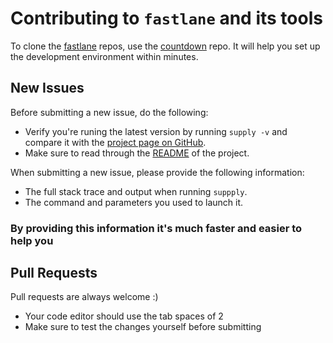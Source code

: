 # Contributing to `fastlane` and its tools

To clone the [fastlane](https://fastlane.tools) repos, use the [countdown](https://github.com/fastlane/countdown) repo. It will help you set up the development environment within minutes.

## New Issues

Before submitting a new issue, do the following:

- Verify you're runing the latest version by running `supply -v` and compare it with the [project page on GitHub](https://github.com/KrauseFx/supply).
- Make sure to read through the [README](https://github.com/KrauseFx/supply) of the project.


When submitting a new issue, please provide the following information:

- The full stack trace and output when running `suppply`.
- The command and parameters you used to launch it.

### By providing this information it's much faster and easier to help you


## Pull Requests

Pull requests are always welcome :) 

- Your code editor should use the tab spaces of 2
- Make sure to test the changes yourself before submitting
